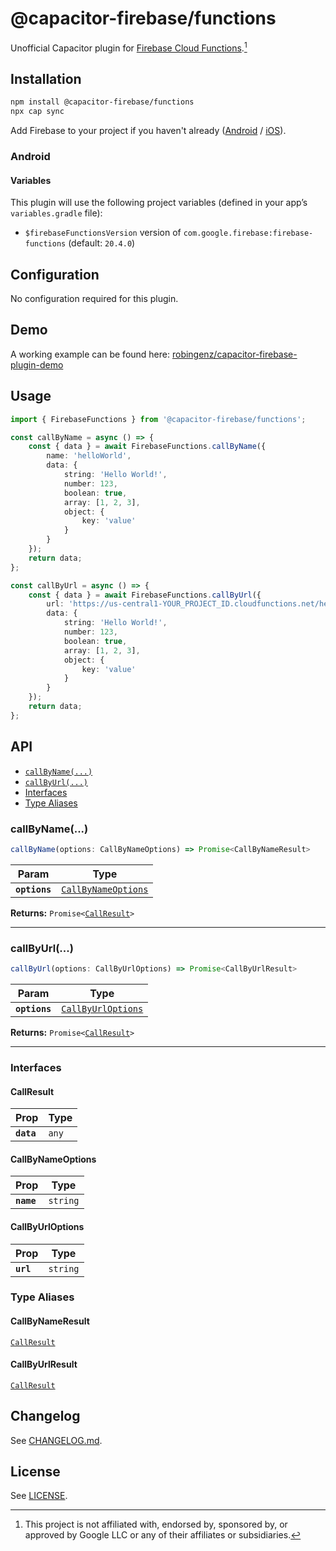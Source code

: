 # @capacitor-firebase/functions

Unofficial Capacitor plugin for [Firebase Cloud Functions](https://firebase.google.com/docs/functions/).[^1]

## Installation

```bash
npm install @capacitor-firebase/functions
npx cap sync
```

Add Firebase to your project if you haven't already ([Android](https://firebase.google.com/docs/android/setup) / [iOS](https://firebase.google.com/docs/ios/setup)).

### Android

#### Variables

This plugin will use the following project variables (defined in your app’s `variables.gradle` file):

- `$firebaseFunctionsVersion` version of `com.google.firebase:firebase-functions` (default: `20.4.0`)

## Configuration

No configuration required for this plugin.

## Demo

A working example can be found here: [robingenz/capacitor-firebase-plugin-demo](https://github.com/robingenz/capacitor-firebase-plugin-demo)

## Usage

```typescript
import { FirebaseFunctions } from '@capacitor-firebase/functions';

const callByName = async () => {
    const { data } = await FirebaseFunctions.callByName({
        name: 'helloWorld',
        data: {
            string: 'Hello World!',
            number: 123,
            boolean: true,
            array: [1, 2, 3],
            object: {
                key: 'value'
            }
        }
    });
    return data;
};

const callByUrl = async () => {
    const { data } = await FirebaseFunctions.callByUrl({
        url: 'https://us-central1-YOUR_PROJECT_ID.cloudfunctions.net/helloWorld',
        data: {
            string: 'Hello World!',
            number: 123,
            boolean: true,
            array: [1, 2, 3],
            object: {
                key: 'value'
            }
        }
    });
    return data;
};
```

## API

<docgen-index>

* [`callByName(...)`](#callbyname)
* [`callByUrl(...)`](#callbyurl)
* [Interfaces](#interfaces)
* [Type Aliases](#type-aliases)

</docgen-index>

<docgen-api>
<!--Update the source file JSDoc comments and rerun docgen to update the docs below-->

### callByName(...)

```typescript
callByName(options: CallByNameOptions) => Promise<CallByNameResult>
```

| Param         | Type                                                            |
| ------------- | --------------------------------------------------------------- |
| **`options`** | <code><a href="#callbynameoptions">CallByNameOptions</a></code> |

**Returns:** <code>Promise&lt;<a href="#callresult">CallResult</a>&gt;</code>

--------------------


### callByUrl(...)

```typescript
callByUrl(options: CallByUrlOptions) => Promise<CallByUrlResult>
```

| Param         | Type                                                          |
| ------------- | ------------------------------------------------------------- |
| **`options`** | <code><a href="#callbyurloptions">CallByUrlOptions</a></code> |

**Returns:** <code>Promise&lt;<a href="#callresult">CallResult</a>&gt;</code>

--------------------


### Interfaces


#### CallResult

| Prop       | Type             |
| ---------- | ---------------- |
| **`data`** | <code>any</code> |


#### CallByNameOptions

| Prop       | Type                |
| ---------- | ------------------- |
| **`name`** | <code>string</code> |


#### CallByUrlOptions

| Prop      | Type                |
| --------- | ------------------- |
| **`url`** | <code>string</code> |


### Type Aliases


#### CallByNameResult

<code><a href="#callresult">CallResult</a></code>


#### CallByUrlResult

<code><a href="#callresult">CallResult</a></code>

</docgen-api>

## Changelog

See [CHANGELOG.md](https://github.com/capawesome-team/capacitor-firebase/blob/main/packages/functions/CHANGELOG.md).

## License

See [LICENSE](https://github.com/capawesome-team/capacitor-firebase/blob/main/packages/functions/LICENSE).

[^1]: This project is not affiliated with, endorsed by, sponsored by, or approved by Google LLC or any of their affiliates or subsidiaries.
